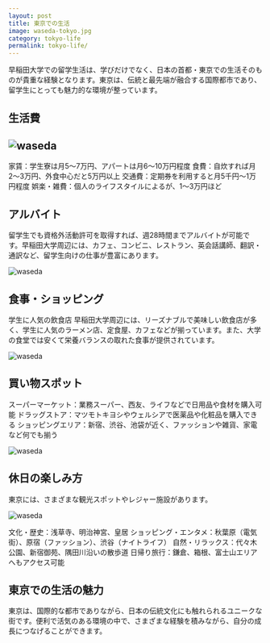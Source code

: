 ```yaml
---
layout: post
title: 東京での生活
image: waseda-tokyo.jpg
category: tokyo-life
permalink: tokyo-life/
---
```


早稲田大学での留学生活は、学びだけでなく、日本の首都・東京での生活そのものが貴重な経験となります。東京は、伝統と最先端が融合する国際都市であり、留学生にとっても魅力的な環境が整っています。

## 生活費
![waseda](https://www.correc.co.jp/hikkoshi-best/img/hikkoshibest/uploads/2024/10/2024y10m08d_1136424289.png)
---
家賃：学生寮は月5〜7万円、アパートは月6〜10万円程度
食費：自炊すれば月2〜3万円、外食中心だと5万円以上
交通費：定期券を利用すると月5千円〜1万円程度
娯楽・雑費：個人のライフスタイルによるが、1〜3万円ほど

## アルバイト
留学生でも資格外活動許可を取得すれば、週28時間までアルバイトが可能です。早稲田大学周辺には、カフェ、コンビニ、レストラン、英会話講師、翻訳・通訳など、留学生向けの仕事が豊富にあります。

![waseda](https://ramenshugyo.com/wp-content/uploads/kaneda04.jpeg)

## 食事・ショッピング
学生に人気の飲食店
早稲田大学周辺には、リーズナブルで美味しい飲食店が多く、学生に人気のラーメン店、定食屋、カフェなどが揃っています。また、大学の食堂では安くて栄養バランスの取れた食事が提供されています。

![waseda](https://www.tokyo-jimushosagashi.com/column/wp-content/uploads/2024/06/05-21.jpg)

## 買い物スポット
スーパーマーケット：業務スーパー、西友、ライフなどで日用品や食材を購入可能
ドラッグストア：マツモトキヨシやウェルシアで医薬品や化粧品を購入できる
ショッピングエリア：新宿、渋谷、池袋が近く、ファッションや雑貨、家電など何でも揃う

![waseda](https://rimage.gnst.jp/livejapan.com/public/article/detail/a/00/03/a0003281/img/ja/a0003281_parts_5cda3abc8c570.jpg?20190722111316&q=80&rw=686&rh=490)

## 休日の楽しみ方
東京には、さまざまな観光スポットやレジャー施設があります。

![waseda](https://monthly48.com/storage/article/308/cClGPTktfbzeRhJ4rKkPnnfWQ87HuKlh8iM3fZzo.jpeg)

文化・歴史：浅草寺、明治神宮、皇居
ショッピング・エンタメ：秋葉原（電気街）、原宿（ファッション）、渋谷（ナイトライフ）
自然・リラックス：代々木公園、新宿御苑、隅田川沿いの散歩道
日帰り旅行：鎌倉、箱根、富士山エリアへもアクセス可能

## 東京での生活の魅力
東京は、国際的な都市でありながら、日本の伝統文化にも触れられるユニークな街です。便利で活気のある環境の中で、さまざまな経験を積みながら、自分の成長につなげることができます。
